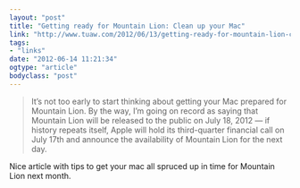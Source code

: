 ```yaml
---
layout: "post"
title: "Getting ready for Mountain Lion: Clean up your Mac"
link: "http://www.tuaw.com/2012/06/13/getting-ready-for-mountain-lion-clean-up-your-mac/"
tags: 
- "links"
date: "2012-06-14 11:21:34"
ogtype: "article"
bodyclass: "post"
---
```


> It’s not too early to start thinking about getting your Mac prepared for Mountain Lion. By the way, I’m going on record as saying that Mountain Lion will be released to the public on July 18, 2012 — if history repeats itself, Apple will hold its third-quarter financial call on July 17th and announce the availability of Mountain Lion for the next day.

Nice article with tips to get your mac all spruced up in time for Mountain Lion next month.